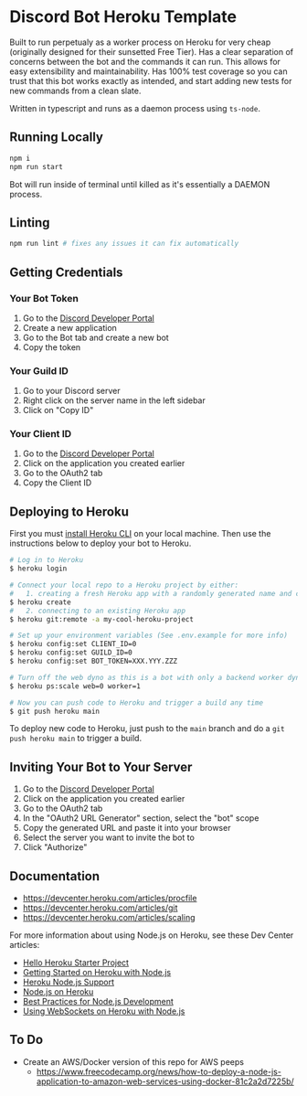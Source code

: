 # Discord Bot Heroku Template

Built to run perpetualy as a worker process on Heroku for very cheap (originally designed for their sunsetted Free Tier). Has a clear separation of concerns between the bot and the commands it can run. This allows for easy extensibility and maintainability. Has 100% test coverage so you can trust that this bot works exactly as intended, and start adding new tests for new commands from a clean slate.

Written in typescript and runs as a daemon process using `ts-node`.

## Running Locally

```sh
npm i
npm run start
```

Bot will run inside of terminal until killed as it's essentially a DAEMON process.

## Linting

```sh
npm run lint # fixes any issues it can fix automatically
```

## Getting Credentials

### Your Bot Token
1. Go to the [Discord Developer Portal](https://discord.com/developers/applications)
2. Create a new application
3. Go to the Bot tab and create a new bot
4. Copy the token

### Your Guild ID
1. Go to your Discord server
2. Right click on the server name in the left sidebar
3. Click on "Copy ID"

### Your Client ID
1. Go to the [Discord Developer Portal](https://discord.com/developers/applications)
2. Click on the application you created earlier
3. Go to the OAuth2 tab
3. Copy the Client ID

## Deploying to Heroku

First you must [install Heroku CLI](https://devcenter.heroku.com/articles/heroku-cli) on your local machine. Then use the instructions below to deploy your bot to Heroku.

```sh
# Log in to Heroku
$ heroku login

# Connect your local repo to a Heroku project by either:
#   1. creating a fresh Heroku app with a randomly generated name and connecting to it
$ heroku create
#   2. connecting to an existing Heroku app
$ heroku git:remote -a my-cool-heroku-project

# Set up your environment variables (See .env.example for more info)
$ heroku config:set CLIENT_ID=0
$ heroku config:set GUILD_ID=0
$ heroku config:set BOT_TOKEN=XXX.YYY.ZZZ

# Turn off the web dyno as this is a bot with only a backend worker dyno
$ heroku ps:scale web=0 worker=1

# Now you can push code to Heroku and trigger a build any time
$ git push heroku main
```

To deploy new code to Heroku, just push to the `main` branch and do a `git push heroku main` to trigger a build.

## Inviting Your Bot to Your Server

1. Go to the [Discord Developer Portal](https://discord.com/developers/applications)
2. Click on the application you created earlier
3. Go to the OAuth2 tab
4. In the "OAuth2 URL Generator" section, select the "bot" scope
5. Copy the generated URL and paste it into your browser
6. Select the server you want to invite the bot to
7. Click "Authorize"

## Documentation

* https://devcenter.heroku.com/articles/procfile
* https://devcenter.heroku.com/articles/git
* https://devcenter.heroku.com/articles/scaling

For more information about using Node.js on Heroku, see these Dev Center articles:

- [Hello Heroku Starter Project](https://github.com/larkintuckerllc/hello-heroku)
- [Getting Started on Heroku with Node.js](https://devcenter.heroku.com/articles/getting-started-with-nodejs)
- [Heroku Node.js Support](https://devcenter.heroku.com/articles/nodejs-support)
- [Node.js on Heroku](https://devcenter.heroku.com/categories/nodejs)
- [Best Practices for Node.js Development](https://devcenter.heroku.com/articles/node-best-practices)
- [Using WebSockets on Heroku with Node.js](https://devcenter.heroku.com/articles/node-websockets)

## To Do

* Create an AWS/Docker version of this repo for AWS peeps
  * https://www.freecodecamp.org/news/how-to-deploy-a-node-js-application-to-amazon-web-services-using-docker-81c2a2d7225b/
